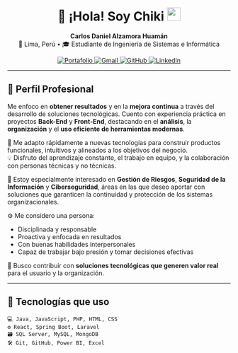 <h1 align="center">
  👋 ¡Hola! Soy <strong>Chiki</strong>
  <img src="https://media.giphy.com/media/hvRJCLFzcasrR4ia7z/giphy.gif" width="30">
</h1>

<p align="center">
  <strong>Carlos Daniel Alzamora Huamán</strong><br />
  📍 Lima, Perú • 🎓 Estudiante de Ingeniería de Sistemas e Informática
</p>

<p align="center">
  <a href="https://portafolio-react-vite.vercel.app/" target="_blank">
    <img src="https://img.icons8.com/bubbles/50/000000/web.png" alt="Portafolio" />
  </a>
  <a href="mailto:carlosalzamorah@gmail.com" target="_blank">
    <img src="https://img.icons8.com/bubbles/50/000000/gmail.png" alt="Gmail" />
  </a>
  <a href="https://github.com/Candida18" target="_blank">
    <img src="https://img.icons8.com/bubbles/50/000000/github.png" alt="GitHub" />
  </a>
  <a href="https://linkedin.com/in/carlos-alzamora" target="_blank">
    <img src="https://img.icons8.com/bubbles/50/000000/linkedin.png" alt="LinkedIn" />
  </a>
</p>

---

## 💼 Perfil Profesional

Me enfoco en **obtener resultados** y en la **mejora continua** a través del desarrollo de soluciones tecnológicas. 
Cuento con experiencia práctica en proyectos **Back-End** y **Front-End**, destacando en el **análisis**, la **organización** y el **uso eficiente de herramientas modernas**.

🚀 Me adapto rápidamente a nuevas tecnologías para construir productos funcionales, intuitivos y alineados a los objetivos del negocio.  
💡 Disfruto del aprendizaje constante, el trabajo en equipo, y la colaboración con personas técnicas y no técnicas.

🔐 Estoy especialmente interesado en **Gestión de Riesgos**, **Seguridad de la Información** y **Ciberseguridad**, áreas en las que deseo aportar con soluciones que garanticen la continuidad y protección de los sistemas organizacionales.

⚙️ Me considero una persona:
- Disciplinada y responsable  
- Proactiva y enfocada en resultados  
- Con buenas habilidades interpersonales  
- Capaz de trabajar bajo presión y tomar decisiones efectivas  

🎯 Busco contribuir con **soluciones tecnológicas que generen valor real** para el usuario y la organización.

---

## 🧰 Tecnologías que uso

```text
💻 Java, JavaScript, PHP, HTML, CSS
⚙️ React, Spring Boot, Laravel
🗃️ SQL Server, MySQL, MongoDB
🛠️ Git, GitHub, Power BI, Excel
